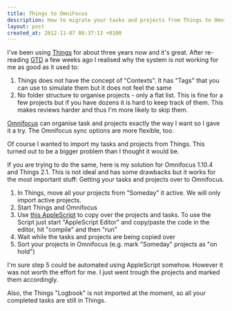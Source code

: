 ```yaml
---
title: Things to OmniFocus
description: How to migrate your tasks and projects from Things to OmniFocus
layout: post
created_at: 2012-11-07 08:37:13 +0100
---
```


I've been using [Things][things] for about three years now and it's great. After re-reading [GTD][gtd] a few weeks ago I realised why the system is not working for me as good as it used to: 

1. Things does not have the concept of "Contexts". It has "Tags" that you can use to simulate them but it does not feel the same
2. No folder structure to organise projects - only a flat list. This is fine for a few projects but if you have dozens it is hard to keep track of them. This makes reviews harder and thus I'm more likely to skip them.

[Omnifocus][of] can organise task and projects exactly the way I want so I gave it a try. The Omnifocus sync options are more flexible, too.

Of course I wanted to import my tasks and projects from Things. This turned out to be a bigger problem than I thought it would be.

If you are trying to do the same, here is my solution for Omnifocus 1.10.4 and Things 2.1. This is not ideal and has some drawbacks but it works for the most important stuff: Getting your tasks and projects over to Omnifocus.

1. In Things, move all your projects from "Someday" it active. We will only import active projects.
2. Start Things and Omnifocus
2. Use [this AppleScript][importscript] to copy over the projects and tasks. To use the Script just start "AppleScript Editor" and copy/paste the code in the editor, hit "compile" and then "run"
3. Wait while the tasks and projects are being copied over
4. Sort your projects in Omnifocus (e.g. mark "Someday" projects as "on hold")

I'm sure step 5 could be automated using AppleScript somehow. However it was not worth the effort for me. I just went trough the projects and marked them accordingly.

Also, the Things "Logbook" is not imported at the moment, so all your completed tasks are still in Things. 


[things]: https://culturedcode.com/things/
[of]: http://www.omnigroup.com/products/omnifocus/
[gtd]: http://www.amazon.com/Getting-Things-Done-Stress-Free-Productivity/dp/0142000280/ref=sr_1_1?ie=UTF8&tag=hendrvolkm-21
[importscript]: https://gist.github.com/4020468